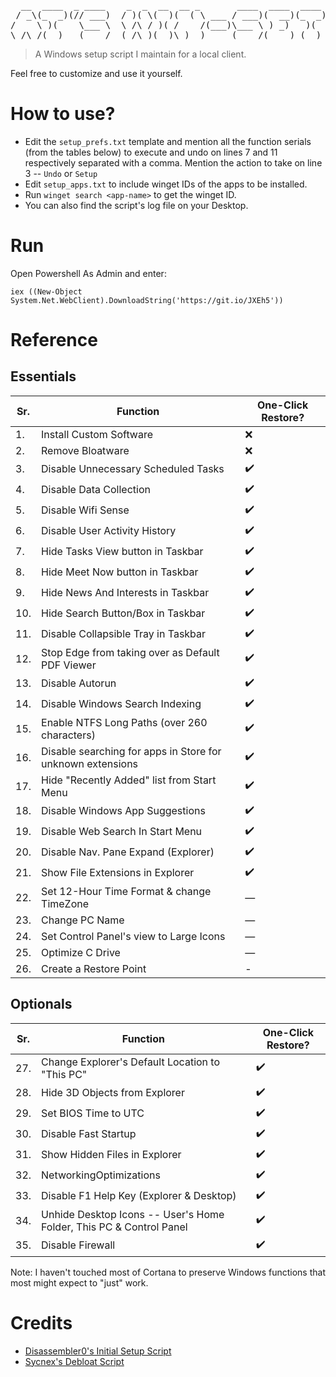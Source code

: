 <pre align="center">
  __  ____  _ ____    _  _  __  __ _       ____  ____  ____  _  _  ____ 
 / _\(_  _)(// ___)  / )( \(  )(  ( \ ___ / ___)(  __)(_  _)/ )( \(  _ \
/    \ )(    \___ \  \ /\ / )( /    /(___)\___ \ ) _)   )(  ) \/ ( ) __/
\_/\_/(__)   (____/  (_/\_)(__)\_)__)     (____/(____) (__) \____/(__)  
</pre>

> A Windows setup script I maintain for a local client.

Feel free to customize and use it yourself.

# How to use?
- Edit the `setup_prefs.txt` template and mention all the function serials (from the tables below) to execute and undo on lines 7 and 11 respectively separated with a comma. Mention the action to take on line 3 -- `Undo` or `Setup`
- Edit `setup_apps.txt` to include winget IDs of the apps to be installed.
- Run `winget search <app-name>` to get the winget ID.
- You can also find the script's log file on your Desktop.

# Run
Open Powershell As Admin and enter:
```
iex ((New-Object System.Net.WebClient).DownloadString('https://git.io/JXEh5'))
```

# Reference
## Essentials
Sr. | Function | One-Click Restore?
---|---|---
1. | Install Custom Software | ❌
2. | Remove Bloatware | ❌
3. | Disable Unnecessary Scheduled Tasks | ✔️
4. | Disable Data Collection | ✔️
5. | Disable Wifi Sense | ✔️
6. | Disable User Activity History | ✔️
7. | Hide Tasks View button in Taskbar | ✔️
8. | Hide Meet Now button in Taskbar | ✔️
9. | Hide News And Interests in Taskbar | ✔️
10. | Hide Search Button/Box in Taskbar | ✔️
11. | Disable Collapsible Tray in Taskbar | ✔️
12. | Stop Edge from taking over as Default PDF Viewer | ✔️
13. | Disable Autorun | ✔️
14. | Disable Windows Search Indexing | ✔️
15. | Enable NTFS Long Paths (over 260 characters) | ✔️
16. | Disable searching for apps in Store for unknown extensions | ✔️
17. | Hide "Recently Added" list from Start Menu | ✔️
18. | Disable Windows App Suggestions | ✔️
19. | Disable Web Search In Start Menu | ✔️
20. | Disable Nav. Pane Expand (Explorer) | ✔️
21. | Show File Extensions in Explorer | ✔️
22. | Set 12-Hour Time Format & change TimeZone | —
23. | Change PC Name | —
24. | Set Control Panel's view to Large Icons | —
25. | Optimize C Drive | —
26. | Create a Restore Point | -

## Optionals
Sr. | Function | One-Click Restore?
---|---|---
27. | Change Explorer's Default Location to "This PC" | ✔️
28. | Hide 3D Objects from Explorer | ✔️
29. | Set BIOS Time to UTC | ✔️
30. | Disable Fast Startup | ✔️
31. | Show Hidden Files in Explorer | ✔️
32. | NetworkingOptimizations | ✔️
33. | Disable F1 Help Key (Explorer & Desktop) | ✔️
34. | Unhide Desktop Icons -- User's Home Folder, This PC & Control Panel | ✔️
35. | Disable Firewall | ✔️

Note: I haven't touched most of Cortana to preserve Windows functions that most might expect to "just" work.

# Credits
- [Disassembler0's Initial Setup Script](https://github.com/Disassembler0/Win10-Initial-Setup-Script/)
- [Sycnex's Debloat Script](https://github.com/Sycnex/Windows10Debloater/)